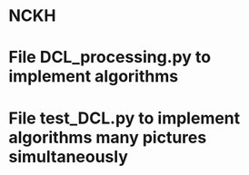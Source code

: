 # NCKH
# File DCL_processing.py to implement algorithms
# File test_DCL.py to implement algorithms many pictures simultaneously
